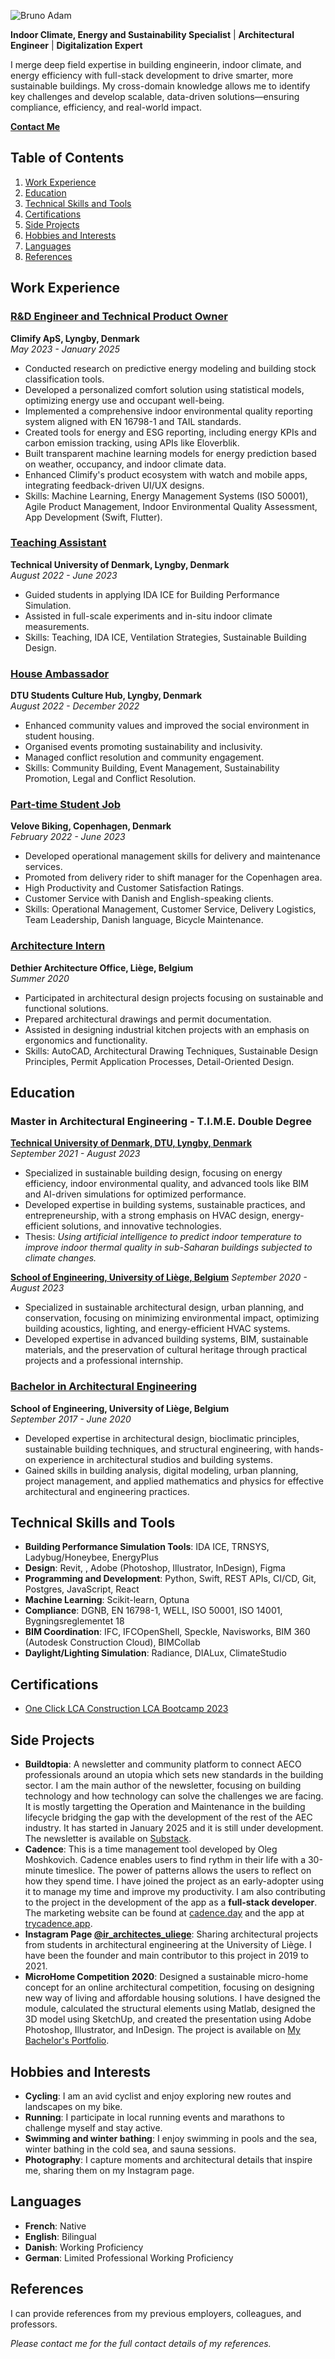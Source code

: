 ![Bruno Adam](https://www.brunoadam.eu/images/brunoadam.jpg)

**Indoor Climate, Energy and Sustainability Specialist** | **Architectural Engineer** | **Digitalization Expert**

I merge deep field expertise in building engineerin, indoor climate, and energy efficiency with full-stack development to drive smarter, more sustainable buildings. My cross-domain knowledge allows me to identify key challenges and develop scalable, data-driven solutions—ensuring compliance, efficiency, and real-world impact.

**[Contact Me](contact.md)**

## Table of Contents

1. [Work Experience](#work-experience)
2. [Education](#education)
3. [Technical Skills and Tools](#technical-skills-and-tools)
4. [Certifications](#certifications)
5. [Side Projects](#side-projects)
6. [Hobbies and Interests](#hobbies-and-interests)
7. [Languages](#languages)
8. [References](#references)

## Work Experience

### [R&D Engineer and Technical Product Owner](work/rnd-engineer.md)  
**Climify ApS, Lyngby, Denmark**  
*May 2023 - January 2025*  
- Conducted research on predictive energy modeling and building stock classification tools.  
- Developed a personalized comfort solution using statistical models, optimizing energy use and occupant well-being.  
- Implemented a comprehensive indoor environmental quality reporting system aligned with EN 16798-1 and TAIL standards.  
- Created tools for energy and ESG reporting, including energy KPIs and carbon emission tracking, using APIs like Eloverblik.  
- Built transparent machine learning models for energy prediction based on weather, occupancy, and indoor climate data.  
- Enhanced Climify's product ecosystem with watch and mobile apps, integrating feedback-driven UI/UX designs.  
- Skills: Machine Learning, Energy Management Systems (ISO 50001), Agile Product Management, Indoor Environmental Quality Assessment, App Development (Swift, Flutter). 

### [Teaching Assistant](work/teaching-assistant.md)  
**Technical University of Denmark, Lyngby, Denmark**  
*August 2022 - June 2023*  
- Guided students in applying IDA ICE for Building Performance Simulation.  
- Assisted in full-scale experiments and in-situ indoor climate measurements.  
- Skills: Teaching, IDA ICE, Ventilation Strategies, Sustainable Building Design.

### [House Ambassador](work/house-ambassador.md)  
**DTU Students Culture Hub, Lyngby, Denmark**  
*August 2022 - December 2022*  
- Enhanced community values and improved the social environment in student housing.  
- Organised events promoting sustainability and inclusivity.
- Managed conflict resolution and community engagement.
- Skills: Community Building, Event Management, Sustainability Promotion, Legal and Conflict Resolution.

### [Part-time Student Job](work/student-job.md)  
**Velove Biking, Copenhagen, Denmark**  
*February 2022 - June 2023*  
- Developed operational management skills for delivery and maintenance services.
- Promoted from delivery rider to shift manager for the Copenhagen area.
- High Productivity and Customer Satisfaction Ratings.
- Customer Service with Danish and English-speaking clients.
- Skills: Operational Management, Customer Service, Delivery Logistics, Team Leadership, Danish language, Bicycle Maintenance.

### [Architecture Intern](work/architecture-intern.md)  
**Dethier Architecture Office, Liège, Belgium**  
*Summer 2020*  
- Participated in architectural design projects focusing on sustainable and functional solutions.  
- Prepared architectural drawings and permit documentation.  
- Assisted in designing industrial kitchen projects with an emphasis on ergonomics and functionality.  
- Skills: AutoCAD, Architectural Drawing Techniques, Sustainable Design Principles, Permit Application Processes, Detail-Oriented Design.

## Education  

### Master in Architectural Engineering - T.I.M.E. Double Degree
**[Technical University of Denmark, DTU, Lyngby, Denmark](education/master_dtu.md)**  
*September 2021 - August 2023*  
- Specialized in sustainable building design, focusing on energy efficiency, indoor environmental quality, and advanced tools like BIM and AI-driven simulations for optimized performance.
- Developed expertise in building systems, sustainable practices, and entrepreneurship, with a strong emphasis on HVAC design, energy-efficient solutions, and innovative technologies.
- Thesis: *Using artificial intelligence to predict indoor temperature to improve indoor thermal quality in sub-Saharan buildings subjected to climate changes.*

**[School of Engineering, University of Liège, Belgium](education/master_uliege.md)**
*September 2020 - August 2023*
- Specialized in sustainable architectural design, urban planning, and conservation, focusing on minimizing environmental impact, optimizing building acoustics, lighting, and energy-efficient HVAC systems.
- Developed expertise in advanced building systems, BIM, sustainable materials, and the preservation of cultural heritage through practical projects and a professional internship.

### [Bachelor in Architectural Engineering](education/bachelor.md)  
**School of Engineering, University of Liège, Belgium**  
*September 2017 - June 2020*  
- Developed expertise in architectural design, bioclimatic principles, sustainable building techniques, and structural engineering, with hands-on experience in architectural studios and building systems.  
- Gained skills in building analysis, digital modeling, urban planning, project management, and applied mathematics and physics for effective architectural and engineering practices.

## Technical Skills and Tools  

- **Building Performance Simulation Tools**: IDA ICE, TRNSYS, Ladybug/Honeybee, EnergyPlus
- **Design**: Revit, , Adobe (Photoshop, Illustrator, InDesign), Figma
- **Programming and Development**: Python, Swift, REST APIs, CI/CD, Git, Postgres, JavaScript, React
- **Machine Learning**: Scikit-learn, Optuna
- **Compliance**: DGNB, EN 16798-1, WELL, ISO 50001, ISO 14001, Bygningsreglementet 18
- **BIM Coordination**: IFC, IFCOpenShell, Speckle, Navisworks, BIM 360 (Autodesk Construction Cloud), BIMCollab
- **Daylight/Lighting Simulation**: Radiance, DIALux, ClimateStudio

## Certifications

- [One Click LCA Construction LCA Bootcamp 2023](https://academy.oneclicklca.com/certificates/6l4xggtuxn)

## Side Projects

- **Buildtopia**: A newsletter and community platform to connect AECO professionals around an utopia which sets new standards in the building sector. I am the main author of the newsletter, focusing on building technology and how technology can solve the challenges we are facing. It is mostly targetting the Operation and Maintenance in the building lifecycle bridging the gap with the development of the rest of the AEC industry. It has started in January 2025 and it is still under development. The newsletter is available on [Substack](https://buildtopia.substack.com/).
- **Cadence**: This is a time management tool developed by Oleg Moshkovich. Cadence enables users to find rythm in their life with a 30-minute timeslice. The power of patterns allows the users to reflect on how they spend time. I have joined the project as an early-adopter using it to manage my time and improve my productivity. I am also contributing to the project in the development of the app as a **full-stack developer**. The marketing website can be found at [cadence.day](https://cadence.day/) and the app at [trycadence.app](https://trycadence.app/).
- **Instagram Page [@ir_architectes_uliege](https://www.instagram.com/ir_architectes_uliege/)**: Sharing architectural projects from students in architectural engineering at the University of Liège. I have been the founder and main contributor to this project in 2019 to 2021.
- **MicroHome Competition 2020**: Designed a sustainable micro-home concept for an online architectural competition, focusing on designing new way of living and affordable housing solutions. I have designed the module, calculated the structural elements using Matlab, designed the 3D model using SketchUp, and created the presentation using Adobe Photoshop, Illustrator, and InDesign. The project is available on [My Bachelor's Portfolio](https://issuu.com/brunoadam4337/docs/portfolio_v2).

## Hobbies and Interests

- **Cycling**: I am an avid cyclist and enjoy exploring new routes and landscapes on my bike.
- **Running**: I participate in local running events and marathons to challenge myself and stay active.
- **Swimming and winter bathing**: I enjoy swimming in pools and the sea, winter bathing in the cold sea, and sauna sessions.
- **Photography**: I capture moments and architectural details that inspire me, sharing them on my Instagram page.

## Languages  

- **French**: Native  
- **English**: Bilingual  
- **Danish**: Working Proficiency  
- **German**: Limited Professional Working Proficiency

## References
I can provide references from my previous employers, colleagues, and professors.

*Please contact me for the full contact details of my references.*

